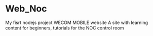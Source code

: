 # Web_Noc
My fisrt nodejs project
WECOM MOBILE website
A site with learning content for beginners, 
tutorials for the NOC control room